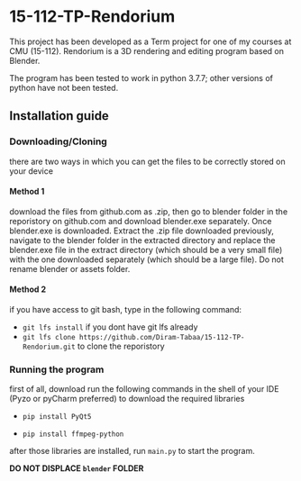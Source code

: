 # 15-112-TP-Rendorium

 This project has been developed as a Term project for one of my courses at CMU (15-112). Rendorium is a 3D rendering and editing program based on Blender.
 
 The program has been tested to work in python 3.7.7; other versions of python have not been tested.
 
 
## Installation guide
### Downloading/Cloning
there are two ways in which you can get the files to be correctly stored on your device 
#### Method 1
download the files from github.com as .zip, then go to blender folder in the reporistory on github.com and download blender.exe separately. Once blender.exe is downloaded. Extract the .zip file downloaded previously, navigate to the blender folder in the extracted directory and replace the blender.exe file in the extract directory (which should be a very small file) with the one downloaded separately (which should be a large file). Do not rename blender or assets folder.

#### Method 2
if you have access to git bash, type in the following command:
- `git lfs install` if you dont have git lfs already
- `git lfs clone https://github.com/Diram-Tabaa/15-112-TP-Rendorium.git` to clone the reporistory

### Running the program
first of all, download run the following commands in the shell of your IDE (Pyzo or pyCharm preferred) to download the required libraries

- `pip install PyQt5` 

- `pip install ffmpeg-python`


after those libraries are installed, run `main.py` to start the program.

**DO NOT DISPLACE `blender` FOLDER**


